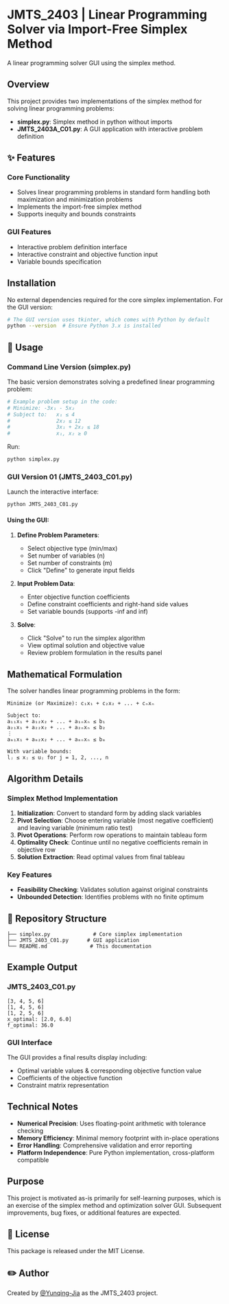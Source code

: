 # JMTS_2403 | Linear Programming Solver via Import-Free Simplex Method

A linear programming solver GUI using the simplex method.

## Overview

This project provides two implementations of the simplex method for solving linear programming problems:

- **simplex.py**: Simplex method in python without imports
- **JMTS_2403A_C01.py**: A GUI application with interactive problem definition

## ✨ Features

### Core Functionality
- Solves linear programming problems in standard form handling both maximization and minimization problems
- Implements the import-free simplex method
- Supports inequity and bounds constraints

### GUI Features
- Interactive problem definition interface
- Interactive constraint and objective function input
- Variable bounds specification


## Installation

No external dependencies required for the core simplex implementation. For the GUI version:

```bash
# The GUI version uses tkinter, which comes with Python by default
python --version  # Ensure Python 3.x is installed
```

## 🔐 Usage

### Command Line Version (simplex.py)

The basic version demonstrates solving a predefined linear programming problem:

```python
# Example problem setup in the code:
# Minimize: -3x₁ - 5x₂
# Subject to:   x₁ ≤ 4
#               2x₂ ≤ 12
#               3x₁ + 2x₂ ≤ 18
#               x₁, x₂ ≥ 0
```

Run:
```bash
python simplex.py
```

### GUI Version 01 (JMTS_2403_C01.py)

Launch the interactive interface:
```bash
python JMTS_2403_C01.py
```

#### Using the GUI:

1. **Define Problem Parameters**:
   - Select objective type (min/max)
   - Set number of variables (n)
   - Set number of constraints (m)
   - Click "Define" to generate input fields

2. **Input Problem Data**:
   - Enter objective function coefficients
   - Define constraint coefficients and right-hand side values
   - Set variable bounds (supports -inf and inf)

3. **Solve**:
   - Click "Solve" to run the simplex algorithm
   - View optimal solution and objective value
   - Review problem formulation in the results panel

## Mathematical Formulation

The solver handles linear programming problems in the form:

```
Minimize (or Maximize): c₁x₁ + c₂x₂ + ... + cₙxₙ

Subject to:
a₁₁x₁ + a₁₂x₂ + ... + a₁ₙxₙ ≤ b₁
a₂₁x₁ + a₂₂x₂ + ... + a₂ₙxₙ ≤ b₂
⋮
aₘ₁x₁ + aₘ₂x₂ + ... + aₘₙxₙ ≤ bₘ

With variable bounds:
lⱼ ≤ xⱼ ≤ uⱼ for j = 1, 2, ..., n
```

## Algorithm Details

### Simplex Method Implementation

1. **Initialization**: Convert to standard form by adding slack variables
2. **Pivot Selection**: Choose entering variable (most negative coefficient) and leaving variable (minimum ratio test)
3. **Pivot Operations**: Perform row operations to maintain tableau form
4. **Optimality Check**: Continue until no negative coefficients remain in objective row
5. **Solution Extraction**: Read optimal values from final tableau

### Key Features

- **Feasibility Checking**: Validates solution against original constraints
- **Unbounded Detection**: Identifies problems with no finite optimum

## 📂 Repository Structure

```
├── simplex.py              # Core simplex implementation
├── JMTS_2403_C01.py      # GUI application
└── README.md              # This documentation
```

## Example Output

### JMTS_2403_C01.py
```
[3, 4, 5, 6]
[1, 4, 5, 6]
[1, 2, 5, 6]
x_optimal: [2.0, 6.0]
f_optimal: 36.0
```

### GUI Interface
The GUI provides a final results display including:
- Optimal variable values & corresponding objective function value
- Coefficients of the objective function
- Constraint matrix representation

## Technical Notes

- **Numerical Precision**: Uses floating-point arithmetic with tolerance checking
- **Memory Efficiency**: Minimal memory footprint with in-place operations
- **Error Handling**: Comprehensive validation and error reporting
- **Platform Independence**: Pure Python implementation, cross-platform compatible

## Purpose

This project is motivated as-is primarily for self-learning purposes, which is an exercise of the simplex method and optimization solver GUI. 
Subsequent improvements, bug fixes, or additional features are expected.

## 📄 License

This package is released under the MIT License.

## ✏️ Author

Created by [@Yunqing-Jia](https://github.com/Yunqing-Jia) as the JMTS_2403 project.